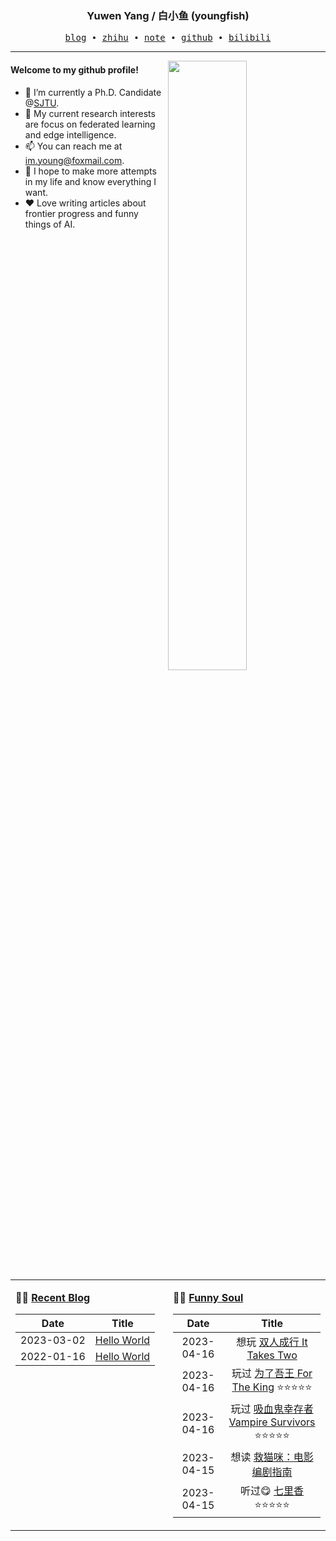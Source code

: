 <h3 align="center"> Yuwen Yang / 白小鱼 (youngfish) </h3>

<p align="center">
  <samp>
    <a href="https://youngfish42.github.io/blog">blog</a> ∙
    <a href="https://www.zhihu.com/people/youngfish42">zhihu</a> ∙
    <a href="https://youngfish42.github.io/note">note</a> ∙
    <a href="https://github.com/youngfish42">github</a> ∙ 
    <a href="https://space.bilibili.com/38135278">bilibili</a>
  </samp>
</p>



---

<img align="right" src="https://github-readme-stats.vercel.app/api?username=youngfish42&show_icons=true&hide_border=true&theme=swift" width="50%">


#### Welcome to my github profile!
<!-- languages:start -->
<!-- prettier-ignore-start -->
<!-- markdownlint-disable -->

- 🔭 I’m currently a Ph.D. Candidate @[SJTU](https://www.sjtu.edu.cn/).
- 🌱 My current research interests are focus on federated learning and edge intelligence.
- 📫 You can reach me at [im.young@foxmail.com](mailto:im.young@foxmail.com).
- 🎨 I hope to make more attempts in my life and know everything I want.
- ❤️ Love writing articles about frontier progress and funny things of AI.



<!-- markdownlint-restore -->
<!-- prettier-ignore-end -->
<!-- languages:end -->

<table width="100%" align="center" padding="0" margin="0">
<tr>
<td valign="top" width="50%">

**🤹‍♀️ <a href="https://youngfish42.github.io/blog" target="_blank">Recent Blog</a>**

<!-- START_SECTION:blog -->
| Date | Title |
| :-: | :---: |
| 2023-03-02 | <a href='https://youngfish42.github.io/blog/posts/test/' target='_blank'>Hello World</a> |
| 2022-01-16 | <a href='https://youngfish42.github.io/blog/posts/hello-world/' target='_blank'>Hello World</a> |
<!-- END_SECTION:blog -->

</td>
<td valign="top" width="50%">

**🤾‍♂️ <a href="https://www.douban.com/people/187848884/" target="_blank">Funny Soul</a>**

<!-- START_SECTION:douban -->
| Date | Title |
| :-: | :---: |
| 2023-04-16 | 想玩 <a href='http://www.douban.com/game/35110438/' target='_blank'>双人成行 It Takes Two</a>  |
| 2023-04-16 | 玩过 <a href='http://www.douban.com/game/27080356/' target='_blank'>为了吾王 For The King</a> ⭐⭐⭐⭐⭐ |
| 2023-04-16 | 玩过 <a href='http://www.douban.com/game/35732926/' target='_blank'>吸血鬼幸存者 Vampire Survivors</a> ⭐⭐⭐⭐⭐ |
| 2023-04-15 | 想读 <a href='https://book.douban.com/subject/35316407/' target='_blank'>救猫咪：电影编剧指南</a>  |
| 2023-04-15 | 听过😋 <a href='https://music.douban.com/subject/26949844/' target='_blank'>七里香</a> ⭐⭐⭐⭐⭐ |
<!-- END_SECTION:douban -->

</td>
</tr>


</table>
